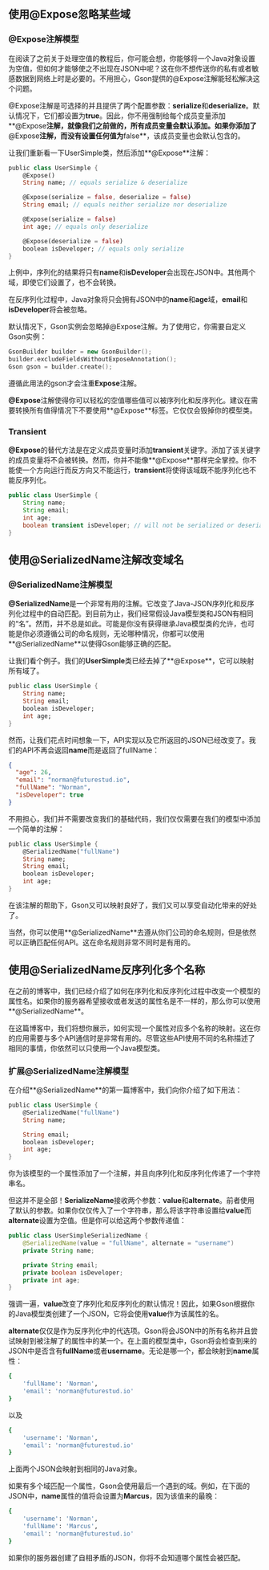 ## 使用@Expose忽略某些域

### @Expose注解模型

在阅读了之前关于处理空值的教程后，你可能会想，你能够将一个Java对象设置为空值，但如何才能够使之不出现在JSON中呢？这在你不想传送你的私有或者敏感数据到网络上时是必要的。不用担心，Gson提供的@Expose注解能轻松解决这个问题。

@Expose注解是可选择的并且提供了两个配置参数：**serialize**和**deserialize**。默认情况下，它们都设置为**true**。因此，你不用强制给每个成员变量添加**@Expose**注解，就像我们之前做的，所有成员变量会默认添加。如果你添加了**@Expose**注解，而没有设置任何值为**false**，该成员变量也会默认包含的。

让我们重新看一下UserSimple类，然后添加**@Expose**注解：



```dart
public class UserSimple {  
    @Expose()
    String name; // equals serialize & deserialize

    @Expose(serialize = false, deserialize = false)
    String email; // equals neither serialize nor deserialize

    @Expose(serialize = false)
    int age; // equals only deserialize

    @Expose(deserialize = false)
    boolean isDeveloper; // equals only serialize
}
```

上例中，序列化的结果将只有**name**和**isDeveloper**会出现在JSON中。其他两个域，即使它们设置了，也不会转换。

在反序列化过程中，Java对象将只会拥有JSON中的**name**和**age**域，**email**和**isDeveloper**将会被忽略。

默认情况下，Gson实例会忽略掉@Expose注解。为了使用它，你需要自定义Gson实例：



```cpp
GsonBuilder builder = new GsonBuilder();  
builder.excludeFieldsWithoutExposeAnnotation();  
Gson gson = builder.create();  
```

遵循此用法的gson才会注重**Expose**注解。

**@Expose**注解使得你可以轻松的空值哪些值可以被序列化和反序列化。建议在需要转换所有值得情况下不要使用**@Expose**标签。它仅仅会毁掉你的模型类。

### Transient

**@Expose**的替代方法是在定义成员变量时添加**transient**关键字。添加了该关键字的成员变量将不会被转换。然而，你并不能像**@Expose**那样完全掌控。你不能使一个方向运行而反方向又不能运行，**transient**将使得该域既不能序列化也不能反序列化。



```java
public class UserSimple {  
    String name;
    String email;
    int age;
    boolean transient isDeveloper; // will not be serialized or deserialized
}
```

## 使用@SerializedName注解改变域名

### @SerializedName注解模型

**@SerializedName**是一个非常有用的注解。它改变了Java-JSON序列化和反序列化过程中的自动匹配。到目前为止，我们经常假设Java模型类和JSON有相同的“名”。然而，并不总是如此。可能是你没有获得继承Java模型类的允许，也可能是你必须遵循公司的命名规则，无论哪种情况，你都可以使用**@SerializedName**以使得Gson能够正确的匹配。

让我们看个例子。我们的**UserSimple**类已经去掉了**@Expose**，它可以映射所有域了。



```dart
public class UserSimple {  
    String name;
    String email;
    boolean isDeveloper;
    int age;
}
```

然而，让我们花点时间想象一下，API实现以及它所返回的JSON已经改变了。我们的API不再会返回**name**而是返回了fullName：



```json
{
  "age": 26,
  "email": "norman@futurestud.io",
  "fullName": "Norman",
  "isDeveloper": true
}
```

不用担心，我们并不需要改变我们的基础代码，我们仅仅需要在我们的模型中添加一个简单的注解：



```dart
public class UserSimple {  
    @SerializedName("fullName")
    String name;
    String email;
    boolean isDeveloper;
    int age;
}
```

在该注解的帮助下，Gson又可以映射良好了，我们又可以享受自动化带来的好处了。

当然，你可以使用**@SerializedName**去遵从你们公司的命名规则，但是依然可以正确匹配任何API。这在命名规则非常不同时是有用的。

## 使用@SerializedName反序列化多个名称

在之前的博客中，我们已经介绍了如何在序列化和反序列化过程中改变一个模型的属性名。如果你的服务器希望接收或者发送的属性名是不一样的，那么你可以使用**@SerializedName**。

在这篇博客中，我们将想你展示，如何实现一个属性对应多个名称的映射。这在你的应用需要与多个API通信时是非常有用的。尽管这些API使用不同的名称描述了相同的事情，你依然可以只使用一个Java模型类。

### 扩展@SerializedName注解模型

在介绍**@SerializedName**的第一篇博客中，我们向你介绍了如下用法：



```dart
public class UserSimple {  
    @SerializedName("fullName")
    String name;

    String email;
    boolean isDeveloper;
    int age;
}
```

你为该模型的一个属性添加了一个注解，并且向序列化和反序列化传递了一个字符串名。

但这并不是全部！**SerializeName**接收两个参数：**value**和**alternate**。前者使用了默认的参数。如果你仅仅传入了一个字符串，那么将该字符串设置给**value**而**alternate**设置为空值。但是你可以给这两个参数传递值：



```java
public class UserSimpleSerializedName {  
    @SerializedName(value = "fullName", alternate = "username")
    private String name;

    private String email;
    private boolean isDeveloper;
    private int age;
} 
```

强调一遍，**value**改变了序列化和反序列化的默认情况！因此，如果Gson根据你的Java模型类创建了一个JSON，它将会使用**value**作为该属性的名。

**alternate**仅仅是作为反序列化中的代选项。Gson将会JSON中的所有名称并且尝试映射到被注解了的属性中的某一个。在上面的模型类中，Gson将会检查到来的JSON中是否含有**fullName**或者**username**。无论是哪一个，都会映射到**name**属性：



```bash
{
    'fullName': 'Norman',
    'email': 'norman@futurestud.io'
} 
```

以及



```bash
{
    'username': 'Norman',
    'email': 'norman@futurestud.io'
}
```

上面两个JSON会映射到相同的Java对象。

如果有多个域匹配一个属性，Gson会使用最后一个遇到的域。例如，在下面的JSON中，**name**属性的值将会设置为**Marcus**，因为该值来的最晚：



```bash
{
    'username': 'Norman',
    'fullName': 'Marcus',
    'email': 'norman@futurestud.io'
}
```

如果你的服务器创建了自相矛盾的JSON，你将不会知道哪个属性会被匹配。